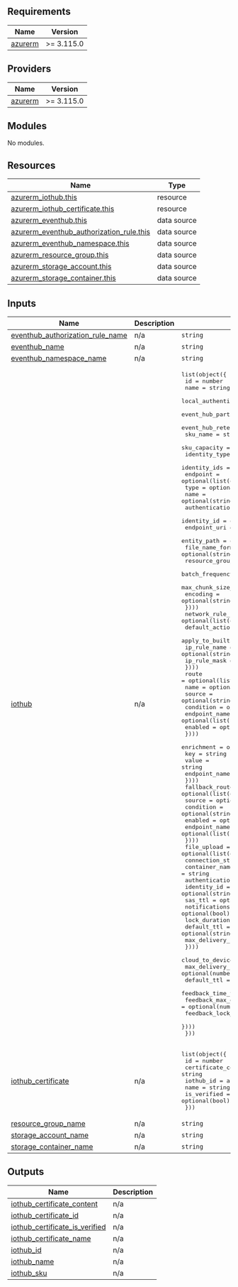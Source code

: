 ## Requirements

| Name | Version |
|------|---------|
| <a name="requirement_azurerm"></a> [azurerm](#requirement\_azurerm) | >= 3.115.0 |

## Providers

| Name | Version |
|------|---------|
| <a name="provider_azurerm"></a> [azurerm](#provider\_azurerm) | >= 3.115.0 |

## Modules

No modules.

## Resources

| Name | Type |
|------|------|
| [azurerm_iothub.this](https://registry.terraform.io/providers/hashicorp/azurerm/latest/docs/resources/iothub) | resource |
| [azurerm_iothub_certificate.this](https://registry.terraform.io/providers/hashicorp/azurerm/latest/docs/resources/iothub_certificate) | resource |
| [azurerm_eventhub.this](https://registry.terraform.io/providers/hashicorp/azurerm/latest/docs/data-sources/eventhub) | data source |
| [azurerm_eventhub_authorization_rule.this](https://registry.terraform.io/providers/hashicorp/azurerm/latest/docs/data-sources/eventhub_authorization_rule) | data source |
| [azurerm_eventhub_namespace.this](https://registry.terraform.io/providers/hashicorp/azurerm/latest/docs/data-sources/eventhub_namespace) | data source |
| [azurerm_resource_group.this](https://registry.terraform.io/providers/hashicorp/azurerm/latest/docs/data-sources/resource_group) | data source |
| [azurerm_storage_account.this](https://registry.terraform.io/providers/hashicorp/azurerm/latest/docs/data-sources/storage_account) | data source |
| [azurerm_storage_container.this](https://registry.terraform.io/providers/hashicorp/azurerm/latest/docs/data-sources/storage_container) | data source |

## Inputs

| Name | Description | Type | Default | Required |
|------|-------------|------|---------|:--------:|
| <a name="input_eventhub_authorization_rule_name"></a> [eventhub\_authorization\_rule\_name](#input\_eventhub\_authorization\_rule\_name) | n/a | `string` | `null` | no |
| <a name="input_eventhub_name"></a> [eventhub\_name](#input\_eventhub\_name) | n/a | `string` | `null` | no |
| <a name="input_eventhub_namespace_name"></a> [eventhub\_namespace\_name](#input\_eventhub\_namespace\_name) | n/a | `string` | `null` | no |
| <a name="input_iothub"></a> [iothub](#input\_iothub) | n/a | <pre>list(object({<br>    id                           = number<br>    name                         = string<br>    local_authentication_enabled = optional(bool)<br>    event_hub_partition_count    = optional(number)<br>    event_hub_retention_in_days  = optional(number)<br>    sku_name                     = string<br>    sku_capacity                 = string<br>    identity_type                = optional(string)<br>    identity_ids                 = optional(list(string))<br>    endpoint = optional(list(object({<br>      type                       = optional(string)<br>      name                       = optional(string)<br>      authentication_type        = optional(string)<br>      identity_id                = optional(string)<br>      endpoint_uri               = optional(string)<br>      entity_path                = optional(string)<br>      file_name_format           = optional(string)<br>      resource_group_name        = optional(string)<br>      batch_frequency_in_seconds = optional(number)<br>      max_chunk_size_in_bytes    = optional(number)<br>      encoding                   = optional(string)<br>    })))<br>    network_rule_set = optional(list(object({<br>      default_action                     = optional(string)<br>      apply_to_builtin_eventhub_endpoint = optional(bool)<br>      ip_rule_name                       = optional(string)<br>      ip_rule_mask                       = optional(string)<br>    })))<br>    route = optional(list(object({<br>      name           = optional(string)<br>      source         = optional(string)<br>      condition      = optional(string)<br>      endpoint_names = optional(list(string))<br>      enabled        = optional(bool)<br>    })))<br>    enrichment = optional(list(object({<br>      key            = string<br>      value          = string<br>      endpoint_names = string<br>    })))<br>    fallback_route = optional(list(object({<br>      source         = optional(string)<br>      condition      = optional(string)<br>      enabled        = optional(bool)<br>      endpoint_names = optional(list(string))<br>    })))<br>    file_upload = optional(list(object({<br>      connection_string   = string<br>      container_name      = string<br>      authentication_type = optional(string)<br>      identity_id         = optional(string)<br>      sas_ttl             = optional(string)<br>      notifications       = optional(bool)<br>      lock_duration       = optional(string)<br>      default_ttl         = optional(string)<br>      max_delivery_count  = optional(number)<br>    })))<br>    cloud_to_device = optional(list(object({<br>      max_delivery_count          = optional(number)<br>      default_ttl                 = optional(string)<br>      feedback_time_to_live       = optional(string)<br>      feedback_max_delivery_count = optional(number)<br>      feedback_lock_duration      = optional(string)<br>    })))<br>  }))</pre> | `[]` | no |
| <a name="input_iothub_certificate"></a> [iothub\_certificate](#input\_iothub\_certificate) | n/a | <pre>list(object({<br>    id                  = number<br>    certificate_content = string<br>    iothub_id           = any<br>    name                = string<br>    is_verified         = optional(bool)<br>  }))</pre> | `[]` | no |
| <a name="input_resource_group_name"></a> [resource\_group\_name](#input\_resource\_group\_name) | n/a | `string` | n/a | yes |
| <a name="input_storage_account_name"></a> [storage\_account\_name](#input\_storage\_account\_name) | n/a | `string` | `null` | no |
| <a name="input_storage_container_name"></a> [storage\_container\_name](#input\_storage\_container\_name) | n/a | `string` | `null` | no |

## Outputs

| Name | Description |
|------|-------------|
| <a name="output_iothub_certificate_content"></a> [iothub\_certificate\_content](#output\_iothub\_certificate\_content) | n/a |
| <a name="output_iothub_certificate_id"></a> [iothub\_certificate\_id](#output\_iothub\_certificate\_id) | n/a |
| <a name="output_iothub_certificate_is_verified"></a> [iothub\_certificate\_is\_verified](#output\_iothub\_certificate\_is\_verified) | n/a |
| <a name="output_iothub_certificate_name"></a> [iothub\_certificate\_name](#output\_iothub\_certificate\_name) | n/a |
| <a name="output_iothub_id"></a> [iothub\_id](#output\_iothub\_id) | n/a |
| <a name="output_iothub_name"></a> [iothub\_name](#output\_iothub\_name) | n/a |
| <a name="output_iothub_sku"></a> [iothub\_sku](#output\_iothub\_sku) | n/a |
